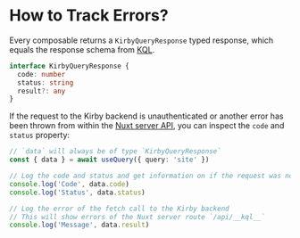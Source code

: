# How to Track Errors?

Every composable returns a `KirbyQueryResponse` typed response, which equals the response schema from [KQL](https://github.com/getkirby/kql).

```ts
interface KirbyQueryResponse {
  code: number
  status: string
  result?: any
}
```

If the request to the Kirby backend is unauthenticated or another error has been thrown from within the [Nuxt server API](/guide/how-it-works), you can inspect the `code` and `status` property:

```ts
// `data` will always be of type `KirbyQueryResponse`
const { data } = await useQuery({ query: 'site' })

// Log the code and status and get information on if the request was not authenticated
console.log('Code', data.code)
console.log('Status', data.status)

// Log the error of the fetch call to the Kirby backend
// This will show errors of the Nuxt server route `/api/__kql__`
console.log('Message', data.result)
```
